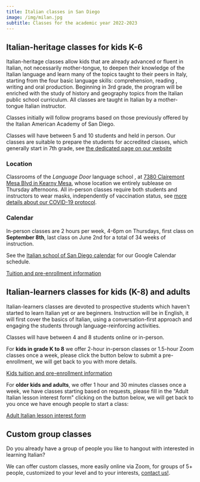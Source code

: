 ```yaml
---
title: Italian classes in San Diego
image: /img/milan.jpg
subtitle: Classes for the academic year 2022-2023
---
```


## Italian-heritage classes for kids K-6

Italian-heritage classes allow kids that are already advanced or fluent in Italian, not necessarily mother-tongue, to deepen their knowledge of the
Italian language and learn many of the topics taught to their peers in Italy, starting from the four basic language skills: comprehension, reading , writing and oral production. Beginning in 3rd grade, the program will be enriched with the study of history and geography topics from the Italian public school curriculum. All classes are taught in Italian by a mother-tongue Italian instructor.

Classes initially will follow programs based on those previously offered by the Italian American Academy of San Diego.

Classes will have between 5 and 10 students and held in person.
Our classes are suitable to prepare the students for accredited classes, which generally start in 7th grade, see [the dedicated page on our website](https://www.italianschoolsd.com/accredited-classes/)

### Location

Classrooms of the *Language Door* language school , at [7380 Clairemont Mesa Blvd in Kearny Mesa](https://goo.gl/maps/DLdWjeXqKPrEYyiH6), whose location we entirely sublease on Thursday afternoons.
All in-person classes require both students and instructors to wear masks, independently of vaccination status, see [more details about our COVID-19 protocol](/covid19).

### Calendar

In-person classes are 2 hours per week, 4-6pm on Thursdays, first class on **September 8th**,
last class on June 2nd for a total of 34 weeks of instruction.

See the [Italian school of San Diego calendar](/calendar) for our Google Calendar schedule.

<div class="tc">
<a href="/enroll" class="btn raise">Tuition and pre-enrollment information</a>
</div>

## Italian-learners classes for kids (K-8) and adults

Italian-learners classes are devoted to prospective students which haven't started to learn Italian yet or are beginners.
Instruction will be in English, it will first cover the basics of Italian, using a conversation-first approach and engaging the students through language-reinforcing activities.

Classes will have between 4 and 8 students online or in-person.

For **kids in grade K to 8** we offer 2-hour in-person classes or 1.5-hour Zoom classes once a week,
please click the button below to submit a pre-enrollment, we will get back to you with more details.

<div class="tc">
<a href="/enroll" class="btn raise">Kids tuition and pre-enrollment information</a>
</div>

For **older kids and adults**, we offer 1 hour and 30 minutes classes once a week, we have classes starting
based on requests, please fill in the "Adult Italian lesson interest form" clicking on the button below,
we will get back to you once we have enough people to start a class:

<div class="tc">
<a href="https://forms.gle/LHR7Htpeb3mQzV838" class="btn raise">Adult Italian lesson interest form</a>
</div>

## Custom group classes

Do you already have a group of people you like to hangout with interested in learning Italian?

We can offer custom classes, more easily online via Zoom, for groups of 5+ people, customized
to your level and to your interests, [contact us!](/contact).
